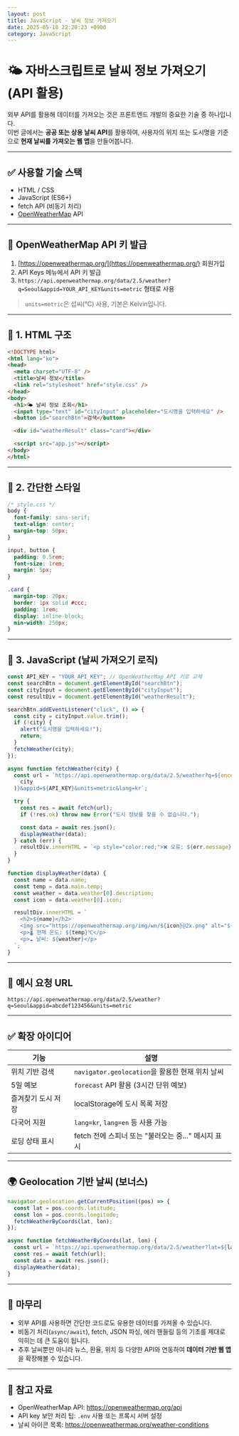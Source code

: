 ```yaml
---
layout: post
title: JavaScript - 날씨 정보 가져오기
date: 2025-05-18 22:20:23 +0900
category: JavaScript
---
```

# 🌤️ 자바스크립트로 날씨 정보 가져오기 (API 활용)

외부 API를 활용해 데이터를 가져오는 것은 프론트엔드 개발의 중요한 기술 중 하나입니다.  
이번 글에서는 **공공 또는 상용 날씨 API**를 활용하여, 사용자의 위치 또는 도시명을 기준으로 **현재 날씨를 가져오는 웹 앱**을 만들어봅니다.

---

## ✅ 사용할 기술 스택

- HTML / CSS
- JavaScript (ES6+)
- fetch API (비동기 처리)
- [OpenWeatherMap](https://openweathermap.org/) API

---

## 🔑 OpenWeatherMap API 키 발급

1. [https://openweathermap.org/](https://openweathermap.org/) 회원가입
2. API Keys 메뉴에서 API 키 발급
3. `https://api.openweathermap.org/data/2.5/weather?q=Seoul&appid=YOUR_API_KEY&units=metric` 형태로 사용

> `units=metric`은 섭씨(°C) 사용, 기본은 Kelvin입니다.

---

## 🧱 1. HTML 구조

```html
<!DOCTYPE html>
<html lang="ko">
<head>
  <meta charset="UTF-8" />
  <title>날씨 정보</title>
  <link rel="stylesheet" href="style.css" />
</head>
<body>
  <h1>🌤️ 날씨 정보 조회</h1>
  <input type="text" id="cityInput" placeholder="도시명을 입력하세요" />
  <button id="searchBtn">검색</button>

  <div id="weatherResult" class="card"></div>

  <script src="app.js"></script>
</body>
</html>
```

---

## 🎨 2. 간단한 스타일

```css
/* style.css */
body {
  font-family: sans-serif;
  text-align: center;
  margin-top: 50px;
}

input, button {
  padding: 0.5rem;
  font-size: 1rem;
  margin: 5px;
}

.card {
  margin-top: 20px;
  border: 1px solid #ccc;
  padding: 1rem;
  display: inline-block;
  min-width: 250px;
}
```

---

## 🧠 3. JavaScript (날씨 가져오기 로직)

```js
const API_KEY = "YOUR_API_KEY"; // OpenWeatherMap API 키로 교체
const searchBtn = document.getElementById("searchBtn");
const cityInput = document.getElementById("cityInput");
const resultDiv = document.getElementById("weatherResult");

searchBtn.addEventListener("click", () => {
  const city = cityInput.value.trim();
  if (!city) {
    alert("도시명을 입력하세요!");
    return;
  }
  fetchWeather(city);
});

async function fetchWeather(city) {
  const url = `https://api.openweathermap.org/data/2.5/weather?q=${encodeURIComponent(
    city
  )}&appid=${API_KEY}&units=metric&lang=kr`;

  try {
    const res = await fetch(url);
    if (!res.ok) throw new Error("도시 정보를 찾을 수 없습니다.");

    const data = await res.json();
    displayWeather(data);
  } catch (err) {
    resultDiv.innerHTML = `<p style="color:red;">❌ 오류: ${err.message}</p>`;
  }
}

function displayWeather(data) {
  const name = data.name;
  const temp = data.main.temp;
  const weather = data.weather[0].description;
  const icon = data.weather[0].icon;

  resultDiv.innerHTML = `
    <h2>${name}</h2>
    <img src="https://openweathermap.org/img/wn/${icon}@2x.png" alt="${weather}" />
    <p>🌡️ 현재 온도: ${temp}℃</p>
    <p>☁️ 날씨: ${weather}</p>
  `;
}
```

---

## 📌 예시 요청 URL

```
https://api.openweathermap.org/data/2.5/weather?q=Seoul&appid=abcdef123456&units=metric
```

---

## ✅ 확장 아이디어

| 기능 | 설명 |
|------|------|
| 위치 기반 검색 | `navigator.geolocation`을 활용한 현재 위치 날씨 |
| 5일 예보 | `forecast` API 활용 (3시간 단위 예보) |
| 즐겨찾기 도시 저장 | localStorage에 도시 목록 저장 |
| 다국어 지원 | `lang=kr`, `lang=en` 등 사용 가능 |
| 로딩 상태 표시 | fetch 전에 스피너 또는 "불러오는 중..." 메시지 표시 |

---

## 🌍 Geolocation 기반 날씨 (보너스)

```js
navigator.geolocation.getCurrentPosition((pos) => {
  const lat = pos.coords.latitude;
  const lon = pos.coords.longitude;
  fetchWeatherByCoords(lat, lon);
});

async function fetchWeatherByCoords(lat, lon) {
  const url = `https://api.openweathermap.org/data/2.5/weather?lat=${lat}&lon=${lon}&appid=${API_KEY}&units=metric&lang=kr`;
  const res = await fetch(url);
  const data = await res.json();
  displayWeather(data);
}
```

---

## 🧠 마무리

- 외부 API를 사용하면 간단한 코드로도 유용한 데이터를 가져올 수 있습니다.
- 비동기 처리(`async/await`), fetch, JSON 파싱, 에러 핸들링 등의 기초를 제대로 익히는 데 큰 도움이 됩니다.
- 추후 날씨뿐만 아니라 뉴스, 환율, 위치 등 다양한 API와 연동하여 **데이터 기반 웹 앱**을 확장해볼 수 있습니다.

---

## 🔗 참고 자료

- OpenWeatherMap API: https://openweathermap.org/api
- API key 보안 처리 팁: `.env` 사용 또는 프록시 서버 설정
- 날씨 아이콘 목록: https://openweathermap.org/weather-conditions